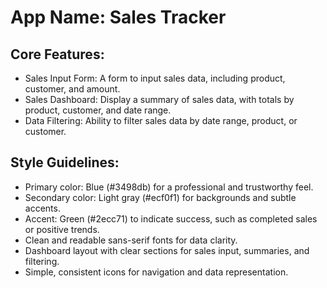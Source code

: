 # **App Name**: Sales Tracker

## Core Features:

- Sales Input Form: A form to input sales data, including product, customer, and amount.
- Sales Dashboard: Display a summary of sales data, with totals by product, customer, and date range.
- Data Filtering: Ability to filter sales data by date range, product, or customer.

## Style Guidelines:

- Primary color: Blue (#3498db) for a professional and trustworthy feel.
- Secondary color: Light gray (#ecf0f1) for backgrounds and subtle accents.
- Accent: Green (#2ecc71) to indicate success, such as completed sales or positive trends.
- Clean and readable sans-serif fonts for data clarity.
- Dashboard layout with clear sections for sales input, summaries, and filtering.
- Simple, consistent icons for navigation and data representation.